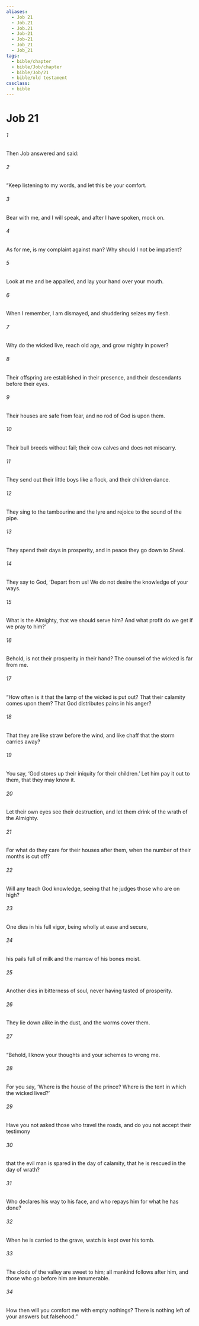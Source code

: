 ```yaml
---
aliases:
  - Job 21
  - Job.21
  - Job.21
  - Job-21
  - Job-21
  - Job_21
  - Job_21
tags:
  - bible/chapter
  - bible/Job/chapter
  - bible/Job/21
  - bible/old testament
cssclass:
  - bible
---
```


# Job 21

###### 1
Then Job answered and said:
###### 2
“Keep listening to my words, and let this be your comfort.
###### 3
Bear with me, and I will speak, and after I have spoken, mock on.
###### 4
As for me, is my complaint against man? Why should I not be impatient?
###### 5
Look at me and be appalled, and lay your hand over your mouth.
###### 6
When I remember, I am dismayed, and shuddering seizes my flesh.
###### 7
Why do the wicked live, reach old age, and grow mighty in power?
###### 8
Their offspring are established in their presence, and their descendants before their eyes.
###### 9
Their houses are safe from fear, and no rod of God is upon them.
###### 10
Their bull breeds without fail; their cow calves and does not miscarry.
###### 11
They send out their little boys like a flock, and their children dance.
###### 12
They sing to the tambourine and the lyre and rejoice to the sound of the pipe.
###### 13
They spend their days in prosperity, and in peace they go down to Sheol.
###### 14
They say to God, ‘Depart from us! We do not desire the knowledge of your ways.
###### 15
What is the Almighty, that we should serve him? And what profit do we get if we pray to him?’
###### 16
Behold, is not their prosperity in their hand?   The counsel of the wicked is far from me.
###### 17
“How often is it that the lamp of the wicked is put out? That their calamity comes upon them? That God distributes pains in his anger?
###### 18
That they are like straw before the wind, and like chaff that the storm carries away?
###### 19
You say, ‘God stores up their iniquity for their children.’ Let him pay it out to them, that they may know it.
###### 20
Let their own eyes see their destruction, and let them drink of the wrath of the Almighty.
###### 21
For what do they care for their houses after them, when the number of their months is cut off?
###### 22
Will any teach God knowledge, seeing that he judges those who are on high?
###### 23
One dies in his full vigor, being wholly at ease and secure,
###### 24
his pails full of milk and the marrow of his bones moist.
###### 25
Another dies in bitterness of soul, never having tasted of prosperity.
###### 26
They lie down alike in the dust, and the worms cover them.
###### 27
“Behold, I know your thoughts and your schemes to wrong me.
###### 28
For you say, ‘Where is the house of the prince? Where is the tent in which the wicked lived?’
###### 29
Have you not asked those who travel the roads, and do you not accept their testimony
###### 30
that the evil man is spared in the day of calamity, that he is rescued in the day of wrath?
###### 31
Who declares his way to his face, and who repays him for what he has done?
###### 32
When he is carried to the grave, watch is kept over his tomb.
###### 33
The clods of the valley are sweet to him;   all mankind follows after him, and those who go before him are innumerable.
###### 34
How then will you comfort me with empty nothings? There is nothing left of your answers but falsehood.”


